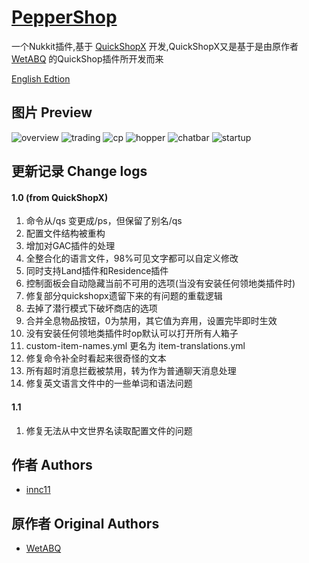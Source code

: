# [PepperShop](https://github.com/innc11/PepperShop)

一个Nukkit插件,基于 [QuickShopX](https://github.com/innc11/QuickShopX) 开发,QuickShopX又是基于是由原作者 [WetABQ](https://github.com/WetABQ) 的QuickShop插件所开发而来

[English Edtion](README_EN.md)

## 图片 Preview

![overview](https://res.innc11.cn/pictures/peppershop/overview.png)
![trading](https://res.innc11.cn/pictures/peppershop/trading.png)
![cp](https://res.innc11.cn/pictures/peppershop/cp.png)
![hopper](https://res.innc11.cn/pictures/peppershop/hopper.png)
![chatbar](https://res.innc11.cn/pictures/peppershop/chatbar.png)
![startup](https://res.innc11.cn/pictures/peppershop/startup.png)


## 更新记录 Change logs

#### 1.0 (from QuickShopX)
1. 命令从/qs 变更成/ps，但保留了别名/qs
1. 配置文件结构被重构
2. 增加对GAC插件的处理
3. 全整合化的语言文件，98%可见文字都可以自定义修改
5. 同时支持Land插件和Residence插件
6. 控制面板会自动隐藏当前不可用的选项(当没有安装任何领地类插件时)
7. 修复部分quickshopx遗留下来的有问题的重载逻辑
19. 去掉了潜行模式下破坏商店的选项
11. 合并全息物品按钮，0为禁用，其它值为弃用，设置完毕即时生效
12. 没有安装任何领地类插件时op默认可以打开所有人箱子
13. custom-item-names.yml 更名为 item-translations.yml
16. 修复命令补全时看起来很奇怪的文本
17. 所有超时消息拦截被禁用，转为作为普通聊天消息处理
18. 修复英文语言文件中的一些单词和语法问题

#### 1.1
1. 修复无法从中文世界名读取配置文件的问题

## 作者 Authors
- [innc11](https://github.com/innc11)

## 原作者 Original Authors
- [WetABQ](https://github.com/WetABQ)
